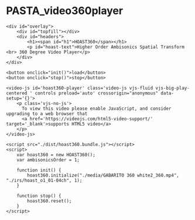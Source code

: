 # PASTA_video360player

<!DOCTYPE html>
<html lang="en">

<head>
    <title>HOAST360</title>
    <meta charset="utf-8">
    <meta name="viewport" content="width=device-width, user-scalable=no, minimum-scale=1.0, maximum-scale=1.0">
</head>

<body>

    <div id="overlay">
        <div id="topfill"></div>
        <div id="headers">
            <h1><span id="h1">HOAST360</span></h1>
            <p id="hoast-text">Higher Order Ambisonics Spatial Transform <br> 360 Degree Video Player</p>
        </div>
    </div>

    <button onclick="init()">load</button>
    <button onclick="stop()">stop</button>
    
    <video-js id='hoast360-player' class='video-js vjs-fluid vjs-big-play-centered ' controls preload='auto' crossorigin="anonymous" data-setup='{}'>
        <p class='vjs-no-js'>
          To view this video please enable JavaScript, and consider upgrading to a web browser that
          <a href='https://videojs.com/html5-video-support/' target='_blank'>supports HTML5 video</a>
        </p>
    </video-js>

    <script src="./dist/hoast360.bundle.js"></script>
    <script>
        var hoast360 = new HOAST360();
        var ambisonicsOrder = 1;

        function init() {
            hoast360.initialize("./media/GABARITO 360 white2_360.mp4", "./irs/hoast_o1_01-04ch", 1);
        }

        function stop() {
            hoast360.reset();
        }
    </script>
</body>
</html>
